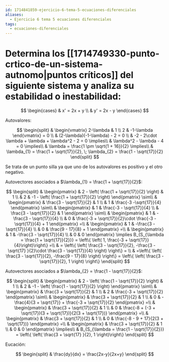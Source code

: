 ```yaml
---
id: 1714841859-ejercicio-6-tema-5-ecuaciones-diferenciales
aliases:
  - Ejercicio 6 tema 5 ecuaciones diferenciales
tags:
  - ecuaciones-diferenciales
---
```


# Determina los [[1714749330-punto-crtico-de-un-sistema-autnomo|puntos críticos]] del siguiente sistema y analiza su estabilidad o inestabilidad:

$$
\begin{cases}
    & x' = 2x + y \\
    & y' = 2x - y
\end{cases}
$$

Autovalores:

$$
\begin{split}
    & \begin{vmatrix}
        2-\lambda & 1 \\
        2 & -1-\lambda
    \end{vmatrix} = 0 \\
    & (2-\lambda)(-1-\lambda) - 2 = 0 \\
    & -2 - 2\cdot \lambda  + \lambda + \lambda^2 - 2 = 0 \implies\\
    & \lambda^2 - \lambda - 4 = 0 \implies\\
    & \lambda = \frac{1 \pm \sqrt{1 + 16}}{2} \implies\\
    & \lambda_{1} = \frac{1 + \sqrt{17}}{2}, \; \lambda_{2} = \frac{1 - \sqrt{17}}{2}
\end{split}
$$

Se trata de un punto silla ya que uno de los autovalores es positivo y el otro negativo.

Autovectores asociados a $\lambda_{1} = \frac{1 + \sqrt{17}}{2}$:

$$
\begin{split}
    & \begin{pmatrix}
        & 2 - \left( \frac{1 + \sqrt{17}}{2} \right) & 1 \\
        & 2 & -1 - \left( \frac{1 + \sqrt{17}}{2} \right)
    \end{pmatrix} \sim\\
    & \begin{pmatrix}
        & \frac{3 - \sqrt{17}}{2} & 1 \\
        & 1 & \frac{-3 -\sqrt{17}}{4}
    \end{pmatrix} \sim\\
    & \begin{pmatrix}
        & 1 & \frac{-3 - \sqrt{17}}{4} \\
        & \frac{3 - \sqrt{17}}{2} & 1
    \end{pmatrix} \sim\\
    & \begin{pmatrix}
        & 1 & -\frac{3 - \sqrt{17}}{4} \\
        & 0 & \frac{-3 + \sqrt{17}}{2}\cdot \frac{-3 - \sqrt{17}}{4} + 1
    \end{pmatrix} =\\
    & \begin{pmatrix}
        & 1 & -\frac{3 - \sqrt{17}}{4} \\
        & 0 & \frac{9 - 17}{8} + 1
    \end{pmatrix} =\\
    & \begin{pmatrix}
        & 1 & -\frac{3 - \sqrt{17}}{4} \\
        & 0 & 0
    \end{pmatrix} \implies
    B_{S_{\lambda = \frac{1 + \sqrt{17}}{2}}} = \left\{ \left( 1, \frac{-3 + \sqrt{17}}{4}\right)\right\} =\\
    & = \left\{ \left( \frac{3 - \sqrt{17}}{2}, -\frac{3 - \sqrt{17} }{2}\cdot \frac{3 - \sqrt{17}}{4} \right)  \right\} = \\
    & =\left\{ \left( \frac{3 - \sqrt{17}}{2}, -\frac{9 - 17}{8} \right) \right\} = \left\{ \left( \frac{3 - \sqrt{17}}{2}, 1 \right) \right\} 
\end{split}
$$

Autovectores asociados a $\lambda_{2} = \frac{1 - \sqrt{17}}{2}$:

$$
\begin{split}
    & \begin{pmatrix}
        & 2 - \left( \frac{1 - \sqrt{17}}{2} \right) & 1 \\
        & 2 & -1 - \left( \frac{1 - \sqrt{17}}{2} \right)
    \end{pmatrix} \sim\\
    & \begin{pmatrix}
        & \frac{3 + \sqrt{17}}{2} & 1 \\
        & 2 & \frac{-3 + \sqrt{17}}{2}
    \end{pmatrix} \sim\\
    & \begin{pmatrix}
        & \frac{3 + \sqrt{17}}{2} & 1 \\
        & 0 & -\frac{4}{3 + \sqrt{17}} + \frac{-3 + \sqrt{17}}{2}
    \end{pmatrix} =\\
    & \begin{pmatrix}
        & \frac{3 + \sqrt{17}}{2} & 1 \\
        & 0 & \frac{-8 + (-3 + \sqrt{17})(3 + \sqrt{17})}{2(3 + \sqrt{17})}
    \end{pmatrix} =\\
    & \begin{pmatrix}
        & \frac{3 + \sqrt{17}}{2} & 1 \\
        & 0 & \frac{-8 - 9 + 17}{2(3 + \sqrt{17})}
    \end{pmatrix} =\\
    & \begin{pmatrix}
        & \frac{3 + \sqrt{17}}{2} & 1 \\
        & 0 & 0
    \end{pmatrix} \implies\\
    & B_{S_{\lambda = \frac{1 - \sqrt{17}}{2}}} = \left\{ \left( \frac{3 + \sqrt{17} }{2}, 1 \right)\right\}
\end{split}
$$

Eucación:

$$
\begin{split}
    & \frac{dy}{dx} = \frac{2x-y}{2x+y}
\end{split}
$$
